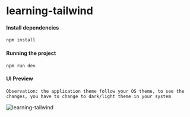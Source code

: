 # learning-tailwind

#### Install dependencies
```
npm install
```

#### Running the project
```
npm run dev
```

#### UI Preview

```
Observation: the application theme follow your OS theme, to see the changes, you have to change to dark/light theme in your system
```

![learning-tailwind](https://github.com/brunoocrv/learning-tailwind/assets/121953624/6fba321e-aa56-4cc6-a502-424d79031515)

